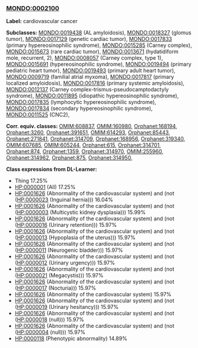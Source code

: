 
### [MONDO:0002100](http://purl.obolibrary.org/obo/MONDO_0002100)
**Label:** cardiovascular cancer

**Subclasses:** [MONDO:0019438](http://purl.obolibrary.org/obo/MONDO_0019438) (AL amyloidosis), [MONDO:0018327](http://purl.obolibrary.org/obo/MONDO_0018327) (glomus tumor), [MONDO:0017129](http://purl.obolibrary.org/obo/MONDO_0017129) (genetic cardiac tumor), [MONDO:0017833](http://purl.obolibrary.org/obo/MONDO_0017833) (primary hypereosinophilic syndrome), [MONDO:0015285](http://purl.obolibrary.org/obo/MONDO_0015285) (Carney complex), [MONDO:0015673](http://purl.obolibrary.org/obo/MONDO_0015673) (rare cardiac tumor), [MONDO:0013671](http://purl.obolibrary.org/obo/MONDO_0013671) (hydatidiform mole, recurrent, 2), [MONDO:0008057](http://purl.obolibrary.org/obo/MONDO_0008057) (Carney complex, type 1), [MONDO:0015691](http://purl.obolibrary.org/obo/MONDO_0015691) (hypereosinophilic syndrome), [MONDO:0019494](http://purl.obolibrary.org/obo/MONDO_0019494) (primary pediatric heart tumor), [MONDO:0019493](http://purl.obolibrary.org/obo/MONDO_0019493) (primary adult heart tumor), [MONDO:0009719](http://purl.obolibrary.org/obo/MONDO_0009719) (familial atrial myxoma), [MONDO:0017817](http://purl.obolibrary.org/obo/MONDO_0017817) (primary localized amyloidosis), [MONDO:0017816](http://purl.obolibrary.org/obo/MONDO_0017816) (primary systemic amyloidosis), [MONDO:0012137](http://purl.obolibrary.org/obo/MONDO_0012137) (Carney complex-trismus-pseudocamptodactyly syndrome), [MONDO:0011895](http://purl.obolibrary.org/obo/MONDO_0011895) (idiopathic hypereosinophilic syndrome), [MONDO:0017835](http://purl.obolibrary.org/obo/MONDO_0017835) (lymphocytic hypereosinophilic syndrome), [MONDO:0017834](http://purl.obolibrary.org/obo/MONDO_0017834) (secondary hypereosinophilic syndrome), [MONDO:0011525](http://purl.obolibrary.org/obo/MONDO_0011525) (CNC2), 

**Corr. equiv. classes:** [OMIM:608837](http://purl.obolibrary.org/obo/OMIM_608837), [OMIM:160980](http://purl.obolibrary.org/obo/OMIM_160980), [Orphanet:168194](http://www.orpha.net/ORDO/Orphanet_168194), [Orphanet:3260](http://www.orpha.net/ORDO/Orphanet_3260), [Orphanet:391651](http://www.orpha.net/ORDO/Orphanet_391651), [OMIM:614293](http://purl.obolibrary.org/obo/OMIM_614293), [Orphanet:85443](http://www.orpha.net/ORDO/Orphanet_85443), [Orphanet:271841](http://www.orpha.net/ORDO/Orphanet_271841), [Orphanet:314709](http://www.orpha.net/ORDO/Orphanet_314709), [Orphanet:168956](http://www.orpha.net/ORDO/Orphanet_168956), [Orphanet:319340](http://www.orpha.net/ORDO/Orphanet_319340), [OMIM:607685](http://purl.obolibrary.org/obo/OMIM_607685), [OMIM:605244](http://purl.obolibrary.org/obo/OMIM_605244), [Orphanet:615](http://www.orpha.net/ORDO/Orphanet_615), [Orphanet:314701](http://www.orpha.net/ORDO/Orphanet_314701), [Orphanet:874](http://www.orpha.net/ORDO/Orphanet_874), [Orphanet:1359](http://www.orpha.net/ORDO/Orphanet_1359), [Orphanet:314970](http://www.orpha.net/ORDO/Orphanet_314970), [OMIM:255960](http://purl.obolibrary.org/obo/OMIM_255960), [Orphanet:314962](http://www.orpha.net/ORDO/Orphanet_314962), [Orphanet:875](http://www.orpha.net/ORDO/Orphanet_875), [Orphanet:314950](http://www.orpha.net/ORDO/Orphanet_314950), 

**Class expressions from DL-Learner:**

- Thing 17.25%
- [HP:0000001](http://purl.obolibrary.org/obo/HP_0000001) (All) 17.25%
- [HP:0001626](http://purl.obolibrary.org/obo/HP_0001626) (Abnormality of the cardiovascular system) and (not ([HP:0000023](http://purl.obolibrary.org/obo/HP_0000023) (Inguinal hernia))) 16.04%
- [HP:0001626](http://purl.obolibrary.org/obo/HP_0001626) (Abnormality of the cardiovascular system) and (not ([HP:0000003](http://purl.obolibrary.org/obo/HP_0000003) (Multicystic kidney dysplasia))) 15.99%
- [HP:0001626](http://purl.obolibrary.org/obo/HP_0001626) (Abnormality of the cardiovascular system) and (not ([HP:0000016](http://purl.obolibrary.org/obo/HP_0000016) (Urinary retention))) 15.97%
- [HP:0001626](http://purl.obolibrary.org/obo/HP_0001626) (Abnormality of the cardiovascular system) and (not ([HP:0000013](http://purl.obolibrary.org/obo/HP_0000013) (Hypoplasia of the uterus))) 15.97%
- [HP:0001626](http://purl.obolibrary.org/obo/HP_0001626) (Abnormality of the cardiovascular system) and (not ([HP:0000011](http://purl.obolibrary.org/obo/HP_0000011) (Neurogenic bladder))) 15.97%
- [HP:0001626](http://purl.obolibrary.org/obo/HP_0001626) (Abnormality of the cardiovascular system) and (not ([HP:0000012](http://purl.obolibrary.org/obo/HP_0000012) (Urinary urgency))) 15.97%
- [HP:0001626](http://purl.obolibrary.org/obo/HP_0001626) (Abnormality of the cardiovascular system) and (not ([HP:0000021](http://purl.obolibrary.org/obo/HP_0000021) (Megacystis))) 15.97%
- [HP:0001626](http://purl.obolibrary.org/obo/HP_0001626) (Abnormality of the cardiovascular system) and (not ([HP:0000017](http://purl.obolibrary.org/obo/HP_0000017) (Nocturia))) 15.97%
- [HP:0001626](http://purl.obolibrary.org/obo/HP_0001626) (Abnormality of the cardiovascular system) 15.97%
- [HP:0001626](http://purl.obolibrary.org/obo/HP_0001626) (Abnormality of the cardiovascular system) and (not ([HP:0000019](http://purl.obolibrary.org/obo/HP_0000019) (Urinary hesitancy))) 15.97%
- [HP:0001626](http://purl.obolibrary.org/obo/HP_0001626) (Abnormality of the cardiovascular system) and (not ([HP:0000018](http://purl.obolibrary.org/obo/HP_0000018) (null))) 15.97%
- [HP:0001626](http://purl.obolibrary.org/obo/HP_0001626) (Abnormality of the cardiovascular system) and (not ([HP:0000004](http://purl.obolibrary.org/obo/HP_0000004) (null))) 15.97%
- [HP:0000118](http://purl.obolibrary.org/obo/HP_0000118) (Phenotypic abnormality) 14.89%


